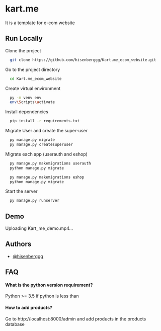 
# kart.me

It is a template for e-com website




## Run Locally

Clone the project

```bash
  git clone https://github.com/hisenberggg/Kart.me_ecom_website.git
```

Go to the project directory

```bash
  cd Kart.me_ecom_website
```

Create virtual environment

```bash
  py -m venv env 
  env\Scripts\activate
```

Install dependencies

```bash
  pip install -r requirements.txt
```

Migrate User and create the super-user

```bash
  py manage.py migrate 
  py manage.py createsuperuser
```

Migrate each app (userauth and eshop)

```bash
  py manage.py makemigrations userauth 
  python manage.py migrate
```
```bash
  py manage.py makemigrations eshop 
  python manage.py migrate
```

Start the server

```bash
  py manage.py runserver
```



## Demo



Uploading Kart_me_demo.mp4…




## Authors

- [@hisenberggg](https://github.com/hisenberggg/)


## FAQ

#### What is the python version requirement?

Python >= 3.5
if python is less than

#### How to add products?

Go to http://localhost:8000/admin and add products in the products database

